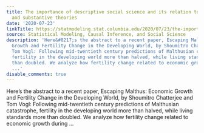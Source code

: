 ```yaml
---
title: The importance of descriptive social science and its relation to causal inference
  and substantive theories
date: '2020-07-23'
linkTitle: https://statmodeling.stat.columbia.edu/2020/07/23/the-importance-of-descriptive-social-science-and-its-relation-to-causal-inference-and-substantive-theories/
source: Statistical Modeling, Causal Inference, and Social Science
description: 'Here&#8217;s the abstract to a recent paper, Escaping Malthus: Economic
  Growth and Fertility Change in the Developing World, by Shoumitro Chatterjee and
  Tom Vogl: Following mid-twentieth century predictions of Malthusian catastrophe,
  fertility in the developing world more than halved, while living standards more
  than doubled. We analyze how fertility change related to economic growth during
  ...'
disable_comments: true
---
```

Here&#8217;s the abstract to a recent paper, Escaping Malthus: Economic Growth and Fertility Change in the Developing World, by Shoumitro Chatterjee and Tom Vogl: Following mid-twentieth century predictions of Malthusian catastrophe, fertility in the developing world more than halved, while living standards more than doubled. We analyze how fertility change related to economic growth during ...